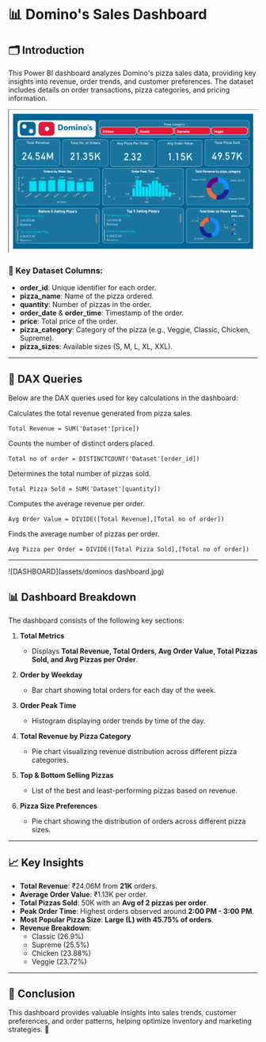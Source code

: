 # 📊 Domino's Sales Dashboard

## 🗂 Introduction
This Power BI dashboard analyzes Domino's pizza sales data, providing key insights into revenue, order trends, and customer preferences. The dataset includes details on order transactions, pizza categories, and pricing information.

![Dashboard](assets/dominos_dashboard.png)

### 📌 Key Dataset Columns:
- **order_id**: Unique identifier for each order.
- **pizza_name**: Name of the pizza ordered.
- **quantity**: Number of pizzas in the order.
- **order_date** & **order_time**: Timestamp of the order.
- **price**: Total price of the order.
- **pizza_category**: Category of the pizza (e.g., Veggie, Classic, Chicken, Supreme).
- **pizza_sizes**: Available sizes (S, M, L, XL, XXL).

---

## 🔢 DAX Queries
Below are the DAX queries used for key calculations in the dashboard:

Calculates the total revenue generated from pizza sales.
```DAX
Total Revenue = SUM('Dataset'[price])
```
Counts the number of distinct orders placed.
```DAX
Total no of order = DISTINCTCOUNT('Dataset'[order_id])
```

Determines the total number of pizzas sold.
```DAX
Total Pizza Sold = SUM('Dataset'[quantity])
```

Computes the average revenue per order.

```DAX
Avg Order Value = DIVIDE([Total Revenue],[Total no of order])
```

Finds the average number of pizzas per order.
```DAX
Avg Pizza per Order = DIVIDE([Total Pizza Sold],[Total no of order])
```
---

![DASHBOARD](assets/dominos dashboard.jpg)
## 📊 Dashboard Breakdown
The dashboard consists of the following key sections:

1. **Total Metrics**
   - Displays **Total Revenue, Total Orders, Avg Order Value, Total Pizzas Sold, and Avg Pizzas per Order**.
   
2. **Order by Weekday**
   - Bar chart showing total orders for each day of the week.
   
3. **Order Peak Time**
   - Histogram displaying order trends by time of the day.
   
4. **Total Revenue by Pizza Category**
   - Pie chart visualizing revenue distribution across different pizza categories.
   
5. **Top & Bottom Selling Pizzas**
   - List of the best and least-performing pizzas based on revenue.
   
6. **Pizza Size Preferences**
   - Pie chart showing the distribution of orders across different pizza sizes.

---

## 📈 Key Insights
- **Total Revenue**: ₹24.06M from **21K** orders.
- **Average Order Value**: ₹1.13K per order.
- **Total Pizzas Sold**: 50K with an **Avg of 2 pizzas per order**.
- **Peak Order Time**: Highest orders observed around **2:00 PM - 3:00 PM**.
- **Most Popular Pizza Size**: **Large (L) with 45.75% of orders**.
- **Revenue Breakdown**:
  - Classic (26.9%)
  - Supreme (25.5%)
  - Chicken (23.88%)
  - Veggie (23.72%)

---

## 📌 Conclusion
This dashboard provides valuable insights into sales trends, customer preferences, and order patterns, helping optimize inventory and marketing strategies. 🚀

